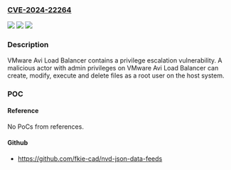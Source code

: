 ### [CVE-2024-22264](https://cve.mitre.org/cgi-bin/cvename.cgi?name=CVE-2024-22264)
![](https://img.shields.io/static/v1?label=Product&message=VMware%20Avi%20Load%20Balancer&color=blue)
![](https://img.shields.io/static/v1?label=Version&message=22.1.x%3C%2022.1.6%20&color=brighgreen)
![](https://img.shields.io/static/v1?label=Vulnerability&message=n%2Fa&color=brighgreen)

### Description

VMware Avi Load Balancer contains a privilege escalation vulnerability. A malicious actor with admin privileges on VMware Avi Load Balancer can create, modify, execute and delete files as a root user on the host system.

### POC

#### Reference
No PoCs from references.

#### Github
- https://github.com/fkie-cad/nvd-json-data-feeds

